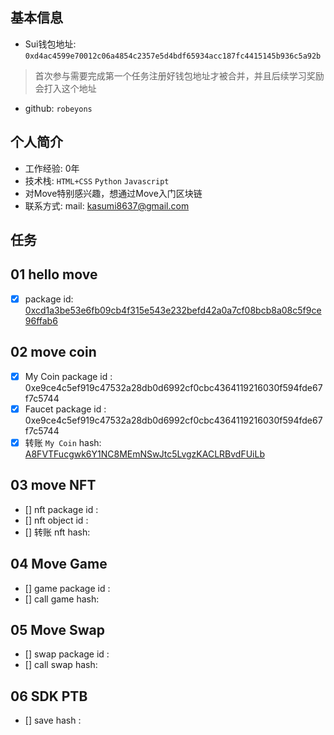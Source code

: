 ## 基本信息
- Sui钱包地址: `0xd4ac4599e70012c06a4854c2357e5d4bdf65934acc187fc4415145b936c5a92b`
> 首次参与需要完成第一个任务注册好钱包地址才被合并，并且后续学习奖励会打入这个地址
- github: `robeyons`

## 个人简介
- 工作经验: 0年
- 技术栈: `HTML+CSS` `Python` `Javascript` 
- 对Move特别感兴趣，想通过Move入门区块链
- 联系方式: mail: kasumi8637@gmail.com  

## 任务

##   01 hello move  
- [x] package id: [0xcd1a3be53e6fb09cb4f315e543e232befd42a0a7cf08bcb8a08c5f9ce96ffab6](https://suiscan.xyz/testnet/object/0xcd1a3be53e6fb09cb4f315e543e232befd42a0a7cf08bcb8a08c5f9ce96ffab6/txs)

##   02 move coin
- [x] My Coin package id : 0xe9ce4c5ef919c47532a28db0d6992cf0cbc4364119216030f594fde67f7c5744
- [x] Faucet package id : 0xe9ce4c5ef919c47532a28db0d6992cf0cbc4364119216030f594fde67f7c5744
- [x] 转账 `My Coin` hash: [A8FVTFucgwk6Y1NC8MEmNSwJtc5LvgzKACLRBvdFUiLb](https://testnet.suivision.xyz/txblock/A8FVTFucgwk6Y1NC8MEmNSwJtc5LvgzKACLRBvdFUiLb)

##   03 move NFT
- [] nft package id :
- [] nft object id : 
- [] 转账 nft  hash:

##   04 Move Game
- [] game package id :
- [] call game hash:

##   05 Move Swap
- [] swap package id :
- [] call swap hash:

##   06 SDK PTB
- [] save hash :
